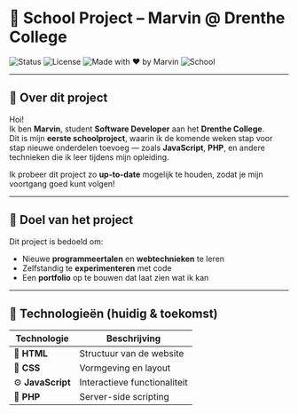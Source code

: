 # 🚀 School Project – Marvin @ Drenthe College

![Status](https://img.shields.io/badge/status-in%20development-yellow)
![License](https://img.shields.io/badge/license-none-lightgrey)
![Made with ❤️ by Marvin](https://img.shields.io/badge/made%20with-%E2%9D%A4%EF%B8%8F%20by%20Marvin-blueviolet)
![School](https://img.shields.io/badge/Drenthe%20College-Software%20Developer-green)

---

## 👋 Over dit project
Hoi!  
Ik ben **Marvin**, student **Software Developer** aan het **Drenthe College**.  
Dit is mijn **eerste schoolproject**, waarin ik de komende weken stap voor stap nieuwe onderdelen toevoeg — zoals **JavaScript**, **PHP**, en andere technieken die ik leer tijdens mijn opleiding.  

Ik probeer dit project zo **up-to-date** mogelijk te houden, zodat je mijn voortgang goed kunt volgen!

---

## 🎯 Doel van het project
Dit project is bedoeld om:
- Nieuwe **programmeertalen** en **webtechnieken** te leren  
- Zelfstandig te **experimenteren** met code  
- Een **portfolio** op te bouwen dat laat zien wat ik kan  

---

## 🧠 Technologieën (huidig & toekomst)
| Technologie | Beschrijving |
|-------------|---------------|
| 🧩 **HTML** | Structuur van de website |
| 🎨 **CSS** | Vormgeving en layout |
| ⚙️ **JavaScript** | Interactieve functionaliteit |
| 🐘 **PHP** | Server-side scripting |
